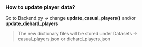 ### How to update player data? 

Go to Backend.py -> change **update_casual_players()** and/or **update_diehard_players**

> The new dictionary files will be stored under Datasets -> casual_players.json or diehard_players.json
